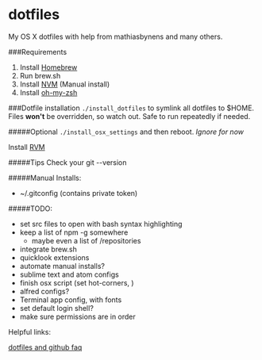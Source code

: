 # dotfiles
My OS X dotfiles with help from mathiasbynens and many others.

###Requirements
1. Install [Homebrew](http://brew.sh/)
2. Run brew.sh
2. Install [NVM](https://github.com/creationix/nvm) (Manual install)
4. Install [oh-my-zsh](https://github.com/robbyrussell/oh-my-zsh)

###Dotfile installation
`./install_dotfiles` to symlink all dotfiles to $HOME. Files **won't** be overridden, so watch out. Safe to run repeatedly if needed.

#####Optional
`./install_osx_settings` and then reboot. _Ignore for now_

Install [RVM](https://rvm.io/)

#####Tips
Check your git --version

#####Manual Installs:
* ~/.gitconfig (contains private token)


#####TODO:
* set src files to open with bash syntax highlighting
* keep a list of npm -g somewhere
	* maybe even a list of /repositories
* integrate brew.sh
* quicklook extensions
* automate manual installs?
* sublime text and atom configs
* finish osx script (set hot-corners, )
* alfred configs?
* Terminal app config, with fonts
* set default login shell?
* make sure permissions are in order



Helpful links:

[dotfiles and github faq](https://dotfiles.github.io/)
